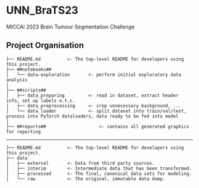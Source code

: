 # UNN_BraTS23
MICCAI 2023 Brain Tumour Segmentation Challenge

Project Organisation
------------

    ├── README.md          <- The top-level README for developers using this project.
    ├── ##notebooks##
    │   └── data-exploration       <- perform initial exploratory data analysis
    │ 
    ├── ##scripts##
    │   ├── data_preparing         <- read in dataset, extract header info, set up labels e.t.c.
    │   ├── data_preprocessing     <- crop unnecessary background, ...
    │   └── data_loader            <- split dataset into train/val/test, process into PyTorch dataloaders, data ready to be fed into model
    │  
    ├── ##reports##                    <- contains all generated graphics for reporting

------------


    ├── README.md          <- The top-level README for developers using this project.
    ├── data
    │   ├── external       <- Data from third party sources.
    │   ├── interim        <- Intermediate data that has been transformed.
    │   ├── processed      <- The final, canonical data sets for modeling.
    │   └── raw            <- The original, immutable data dump.
